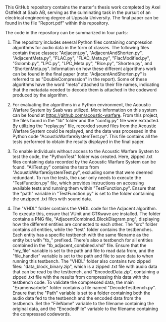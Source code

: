 This GitHub repository contains the master's thesis work completed by Axel Östfeldt at Saab AB, serving as the culminating task in the pursuit of an electrical engineering degree at Uppsala University. The final paper can be found in the file "Report.pdf" within this repository.

The code in the repository can be summarized in four parts:

1. The repository includes several Python files containing compression algorithms for audio data in the form of classes. The following files contain these classes: "Adjacent.py", "AdjacentAndShorten.py", "AdjacentMeta.py", "FLAC.py", "FLAC_Meta.py", "FlacModified.py", "Golomb.py", "LPC.py", "LPC_Meta.py", "Rice.py", "Shorten.py", and "ShortenMeta.py". Information on how these different algorithms work can be found in the final paper (note: "AdjacentAndShorten.py" is referred to as "DoubleCompression" in the report). Some of these algorithms have the word "meta" attached to their file names, indicating that the metadata needed to decode them is attached in the codeword produced by the algorithm.

2. For evaluating the algorithms in a Python environment, the Acoustic Warfare System by Saab was utilized. More information on this system can be found at https://github.com/acoustic-warfare. From this project, the files found in the "lib" folder and the "config.py" file were extracted. By utilizing the "replay.py" file, recorded sound files from the Acoustic Warfare System could be replayed, and the data was processed in the Python code "AcousticWarfareSystemTest.py". This file contains all the tests performed to obtain the results displayed in the final paper.

3. To enable individuals without access to the Acoustic Warfare System to test the code, the "PythonTest" folder was created. Here, zipped .txt files containing data recorded by the Acoustic Warfare System can be found. "AllTest.py" contains the tests from "AcousticWarfareSystemTest.py", excluding some that were deemed redundant. To run the tests, the user only needs to execute the "TestFunction.py" file, which provides instructions on accessing available tests and running them within "TestFunction.py". Ensure that the "path" variable in "TestFunction.py" is set to the folder containing the unzipped .txt files with sound data.

4. The "VHDL" folder contains the VHDL code for the Adjacent algorithm. To execute this, ensure that VUnit and GTKwave are installed. The folder contains a PNG file, "AdjacentCombined_BlockDiagram.png", displaying how the different entities are connected to each other. The "src" folder contains all entities, while the "test" folder contains the testbenches. Each entity has a specific testbench with the same filename as the entity but with "tb_" prefixed. There's also a testbench for all entities combined in the "tb_adjacent_combined.vhd" file. Ensure that the "my_file" variable is set to the path and file to read data from, and the "file_handler" variable is set to the path and file to save data to when running this testbench. The "VHDL" folder also contains two zipped files: "data_block_binary.zip", which is a zipped .txt file with audio data that can be read by the testbench, and "EncodedData.zip", containing a zipped .txt file with the results from compressing this data with the testbench code. To validate the compressed data, the main "Examensarbete" folder contains a file named "DecodeTestbench.py". Ensure that the "Path" variable is set to a folder containing both the audio data fed to the testbench and the encoded data from the testbench. Set the "FileName" variable to the filename containing the original data, and the "EncodedFile" variable to the filename containing the compressed codewords.
